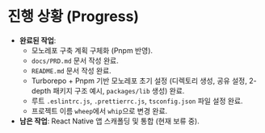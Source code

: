 # 진행 상황 (Progress)

- **완료된 작업**:
  - 모노레포 구축 계획 구체화 (Pnpm 반영).
  - `docs/PRD.md` 문서 작성 완료.
  - `README.md` 문서 작성 완료.
  - Turborepo + Pnpm 기반 모노레포 초기 설정 (디렉토리 생성, 공유 설정, 2-depth 패키지 구조 예시, `packages/lib` 생성) 완료.
  - 루트 `.eslintrc.js`, `.prettierrc.js`, `tsconfig.json` 파일 설정 완료.
  - 프로젝트 이름 `wheep`에서 `whip`으로 변경 완료.
- **남은 작업**: React Native 앱 스캐폴딩 및 통합 (현재 보류 중).
